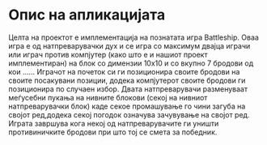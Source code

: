 # Опис на апликацијата

Целта на проектот е имплементација на познатата игра Battleship. Оваа игра е од натпреварувачки дух и се игра со 
максимум двајца играчи или играч против компјутер (како што е и нашиот проект имплементиран) на блок со димензии
10x10 и со вкупно 7 бродови од кои ...... 
Играчот на почеток си ги позиционира своите бродови на своите посакувани позиции, додека компјутерот
своите бродови ги позиционира по случаен избор. Двата натпреварувачи разменуваат меѓусебни пукања на нивните блокови
(секој на нивниот натпреварувачки блок) каде секое промашување го чини загуба на својот ред,додека секој погодок означува
зачувување на својот ред. Играта завршува кога некој од натпреварувачите ги уништи противиничките бродови при што тој 
се смета за победник.
